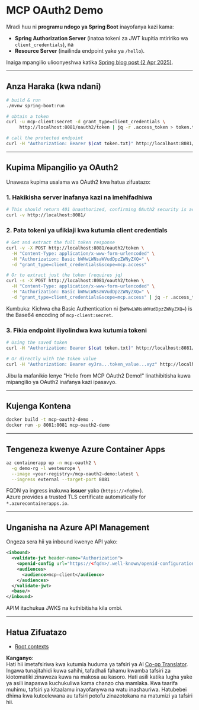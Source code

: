 <!--
CO_OP_TRANSLATOR_METADATA:
{
  "original_hash": "2d6413f234258f6bbc8189c463e510ee",
  "translation_date": "2025-06-02T19:25:26+00:00",
  "source_file": "05-AdvancedTopics/mcp-oauth2-demo/README.md",
  "language_code": "sw"
}
-->
# MCP OAuth2 Demo

Mradi huu ni **programu ndogo ya Spring Boot** inayofanya kazi kama:

* **Spring Authorization Server** (inatoa tokeni za JWT kupitia mtiririko wa `client_credentials`), na  
* **Resource Server** (inailinda endpoint yake ya `/hello`).

Inaiga mpangilio ulioonyeshwa katika [Spring blog post (2 Apr 2025)](https://spring.io/blog/2025/04/02/mcp-server-oauth2).

---

## Anza Haraka (kwa ndani)

```bash
# build & run
./mvnw spring-boot:run

# obtain a token
curl -u mcp-client:secret -d grant_type=client_credentials \
     http://localhost:8081/oauth2/token | jq -r .access_token > token.txt

# call the protected endpoint
curl -H "Authorization: Bearer $(cat token.txt)" http://localhost:8081/hello
```

---

## Kupima Mipangilio ya OAuth2

Unaweza kupima usalama wa OAuth2 kwa hatua zifuatazo:

### 1. Hakikisha server inafanya kazi na imehifadhiwa

```bash
# This should return 401 Unauthorized, confirming OAuth2 security is active
curl -v http://localhost:8081/
```

### 2. Pata tokeni ya ufikiaji kwa kutumia client credentials

```bash
# Get and extract the full token response
curl -v -X POST http://localhost:8081/oauth2/token \
  -H "Content-Type: application/x-www-form-urlencoded" \
  -H "Authorization: Basic bWNwLWNsaWVudDpzZWNyZXQ=" \
  -d "grant_type=client_credentials&scope=mcp.access"

# Or to extract just the token (requires jq)
curl -s -X POST http://localhost:8081/oauth2/token \
  -H "Content-Type: application/x-www-form-urlencoded" \
  -H "Authorization: Basic bWNwLWNsaWVudDpzZWNyZXQ=" \
  -d "grant_type=client_credentials&scope=mcp.access" | jq -r .access_token > token.txt
```

Kumbuka: Kichwa cha Basic Authentication ni (`bWNwLWNsaWVudDpzZWNyZXQ=`) is the Base64 encoding of `mcp-client:secret`.

### 3. Fikia endpoint iliyolindwa kwa kutumia tokeni

```bash
# Using the saved token
curl -H "Authorization: Bearer $(cat token.txt)" http://localhost:8081/hello

# Or directly with the token value
curl -H "Authorization: Bearer eyJra...token_value...xyz" http://localhost:8081/hello
```

Jibu la mafanikio lenye "Hello from MCP OAuth2 Demo!" linathibitisha kuwa mipangilio ya OAuth2 inafanya kazi ipasavyo.

---

## Kujenga Kontena

```bash
docker build -t mcp-oauth2-demo .
docker run -p 8081:8081 mcp-oauth2-demo
```

---

## Tengeneza kwenye **Azure Container Apps**

```bash
az containerapp up -n mcp-oauth2 \
  -g demo-rg -l westeurope \
  --image <your-registry>/mcp-oauth2-demo:latest \
  --ingress external --target-port 8081
```

FQDN ya ingress inakuwa **issuer** yako (`https://<fqdn>`).  
Azure provides a trusted TLS certificate automatically for `*.azurecontainerapps.io`.

---

## Unganisha na **Azure API Management**

Ongeza sera hii ya inbound kwenye API yako:

```xml
<inbound>
  <validate-jwt header-name="Authorization">
    <openid-config url="https://<fqdn>/.well-known/openid-configuration"/>
    <audiences>
      <audience>mcp-client</audience>
    </audiences>
  </validate-jwt>
  <base/>
</inbound>
```

APIM itachukua JWKS na kuthibitisha kila ombi.

---

## Hatua Zifuatazo

- [Root contexts](../mcp-root-contexts/README.md)

**Kanganyo**:  
Hati hii imetafsiriwa kwa kutumia huduma ya tafsiri ya AI [Co-op Translator](https://github.com/Azure/co-op-translator). Ingawa tunajitahidi kuwa sahihi, tafadhali fahamu kwamba tafsiri za kiotomatiki zinaweza kuwa na makosa au kasoro. Hati asili katika lugha yake ya asili inapaswa kuchukuliwa kama chanzo cha mamlaka. Kwa taarifa muhimu, tafsiri ya kitaalamu inayofanywa na watu inashauriwa. Hatubebei dhima kwa kutoelewana au tafsiri potofu zinazotokana na matumizi ya tafsiri hii.